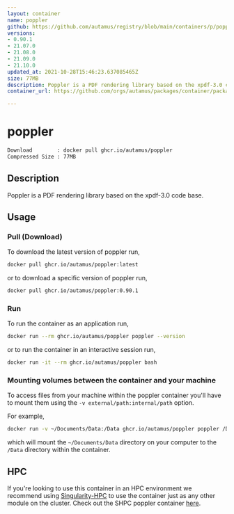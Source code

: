 ```yaml
---
layout: container
name: poppler
github: https://github.com/autamus/registry/blob/main/containers/p/poppler/spack.yaml
versions:
- 0.90.1
- 21.07.0
- 21.08.0
- 21.09.0
- 21.10.0
updated_at: 2021-10-28T15:46:23.637085465Z
size: 77MB
description: Poppler is a PDF rendering library based on the xpdf-3.0 code base.
container_url: https://github.com/orgs/autamus/packages/container/package/poppler

---
```

# poppler
```bash 
Download        : docker pull ghcr.io/autamus/poppler
Compressed Size : 77MB
```

## Description
Poppler is a PDF rendering library based on the xpdf-3.0 code base.

## Usage
### Pull (Download)
To download the latest version of poppler run,

```bash
docker pull ghcr.io/autamus/poppler:latest
```

or to download a specific version of poppler run,

```bash
docker pull ghcr.io/autamus/poppler:0.90.1
```
### Run
To run the container as an application run,
```bash
docker run --rm ghcr.io/autamus/poppler poppler --version
```

or to run the container in an interactive session run,
```bash
docker run -it --rm ghcr.io/autamus/poppler bash
```

### Mounting volumes between the container and your machine
To access files from your machine within the poppler container you'll have to mount them using the `-v external/path:internal/path` option.

For example,
```bash
docker run -v ~/Documents/Data:/Data ghcr.io/autamus/poppler poppler /Data/myData.csv
```
which will mount the `~/Documents/Data` directory on your computer to the `/Data` directory within the container.

## HPC
If you're looking to use this container in an HPC environment we recommend using [Singularity-HPC](https://singularity-hpc.readthedocs.io) to use the container just as any other module on the cluster. Check out the SHPC poppler container [here](https://singularityhub.github.io/singularity-hpc/r/ghcr.io-autamus-poppler/).